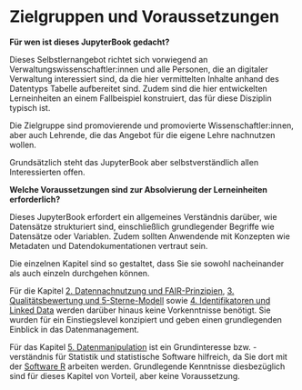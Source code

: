 # Zielgruppen und Voraussetzungen


**Für wen ist dieses JupyterBook gedacht?**

Dieses Selbstlernangebot richtet sich vorwiegend an Verwaltungswissenschaftler:innen und alle Personen, die an digitaler Verwaltung interessiert sind, da die hier vermittelten Inhalte anhand des Datentyps Tabelle aufbereitet sind. Zudem sind die hier entwickelten Lerneinheiten an einem Fallbeispiel konstruiert, das für diese Disziplin typisch ist. 

Die Zielgruppe sind promovierende und promovierte Wissenschaftler:innen, aber auch Lehrende, die das Angebot für die eigene Lehre nachnutzen wollen.

Grundsätzlich steht das JupyterBook aber selbstverständlich allen Interessierten offen.


**Welche Voraussetzungen sind zur Absolvierung der Lerneinheiten erforderlich?**

Dieses JupyterBook erfordert ein allgemeines Verständnis darüber, wie Datensätze strukturiert sind, einschließlich grundlegender Begriffe wie Datensätze oder Variablen. Zudem sollten Anwendende mit Konzepten wie Metadaten und Datendokumentationen vertraut sein.  

Die einzelnen Kapitel sind so gestaltet, dass Sie sie sowohl nacheinander als auch einzeln durchgehen können.  

Für die Kapitel [2. Datennachnutzung und FAIR-Prinzipien](Datennachnutzung), [3. Qualitätsbewertung und 5-Sterne-Modell](Rohdaten) sowie [4. Identifikatoren und Linked Data](PID) werden darüber hinaus keine Vorkenntnisse benötigt. Sie wurden für ein Einstiegslevel konzipiert und geben einen grundlegenden Einblick in das Datenmanagement.

Für das Kapitel [5. Datenmanipulation](Datenmanipulation) ist ein Grundinteresse bzw. -verständnis für Statistik und statistische Software hilfreich, da Sie dort mit der <a href="https://www.r-project.org" target="_blank">Software R</a> arbeiten werden. Grundlegende Kenntnisse diesbezüglich sind für dieses Kapitel von Vorteil, aber keine Voraussetzung. 




